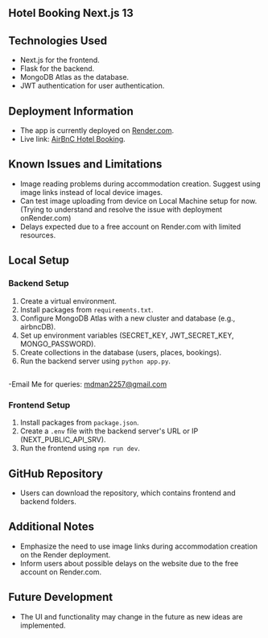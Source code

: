 ## Hotel Booking Next.js 13

## Technologies Used

- Next.js for the frontend.
- Flask for the backend.
- MongoDB Atlas as the database.
- JWT authentication for user authentication.

## Deployment Information

- The app is currently deployed on [Render.com](https://airbnc-hotelbooking.onrender.com).
- Live link: [AirBnC Hotel Booking](https://airbnc-hotelbooking.onrender.com).

## Known Issues and Limitations

- Image reading problems during accommodation creation. Suggest using image links instead of local device images.
- Can test image uploading from device on Local Machine setup for now.(Trying to understand and resolve the issue with deployment onRender.com)
- Delays expected due to a free account on Render.com with limited resources.

## Local Setup

### Backend Setup

1. Create a virtual environment.
2. Install packages from `requirements.txt`.
3. Configure MongoDB Atlas with a new cluster and database (e.g., airbncDB).
4. Set up environment variables (SECRET_KEY, JWT_SECRET_KEY, MONGO_PASSWORD).
5. Create collections in the database (users, places, bookings).
6. Run the backend server using `python app.py`.

##

-Email Me for queries: mdman2257@gmail.com

### Frontend Setup

1. Install packages from `package.json`.
2. Create a `.env` file with the backend server's URL or IP (NEXT_PUBLIC_API_SRV).
3. Run the frontend using `npm run dev`.

## GitHub Repository

- Users can download the repository, which contains frontend and backend folders.

## Additional Notes

- Emphasize the need to use image links during accommodation creation on the Render deployment.
- Inform users about possible delays on the website due to the free account on Render.com.

## Future Development

- The UI and functionality may change in the future as new ideas are implemented.
